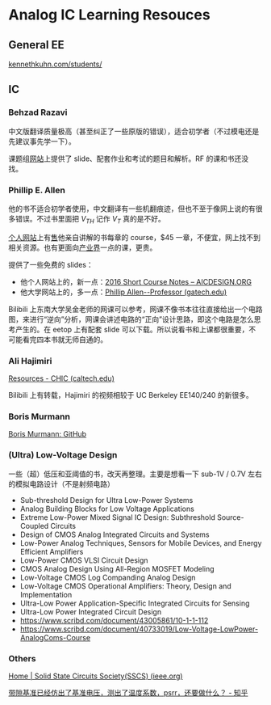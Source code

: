 # Analog IC Learning Resouces

## General EE

[kennethkuhn.com/students/](https://www.kennethkuhn.com/students/)

## IC

### Behzad Razavi

中文版翻译质量极高（甚至纠正了一些原版的错误），适合初学者（不过模电还是先建议事先学一下）。

课题组[网站](https://www.seas.ucla.edu/brweb/teaching/)上提供了 slide、配套作业和考试的题目和解析。RF 的课和书还没找。

### Phillip E. Allen

他的书不适合初学者使用，中文翻译有一些机翻痕迹，但也不至于像网上说的有很多错误。不过书里面把 $V_{TH}$ 记作 $V_T$ 真的是不好。

[个人网站](https://aicdesign.org/)上有[售](https://aicdesign.org/product-category/academic-courses/)他亲自讲解的书每章的 course，$45 一章，不便宜，网上找不到相关资源。也有更面向[产业界](https://aicdesign.org/product/design-procedures-for-analog-integrated-circuits/)一点的课，更贵。

提供了一些免费的 slides：

- 他个人网站上的，新一点：[2016 Short Course Notes – AICDESIGN.ORG](https://aicdesign.org/2016-short-course-notes-2/)
- 他大学网站上的，多一点：[Phillip Allen--Professor (gatech.edu)](https://pallen.ece.gatech.edu/00courses.html)

Bilibili 上东南大学吴金老师的网课可以参考，网课不像书本往往直接给出一个电路图，来进行“逆向”分析，网课会讲述电路的“正向”设计思路，即这个电路是怎么思考产生的。在 eetop 上有配套 slide 可以下载。所以说看书和上课都很重要，不可能看完四本书就无师自通的。

### Ali Hajimiri

[Resources - CHIC (caltech.edu)](https://chic.caltech.edu/links/)

Bilibili 上有转载，Hajimiri 的视频相较于 UC Berkeley EE140/240 的新很多。

### Boris Murmann

[Boris Murmann: GitHub](https://github.com/bmurmann)

### (Ultra) Low-Voltage Design

一些（超）低压和亚阈值的书，改天再整理。主要是想看一下 sub-1V / 0.7V 左右的模拟电路设计（不是射频电路）

- Sub-threshold Design for Ultra Low-Power Systems
- Analog Building Blocks for Low Voltage Applications
- Extreme Low-Power Mixed Signal IC Design: Subthreshold Source-Coupled Circuits
- Design of CMOS Analog Integrated Circuits and Systems
- Low-Power Analog Techniques, Sensors for Mobile Devices, and Energy Efficient Amplifiers
- Low-Power CMOS VLSI Circuit Design
- CMOS Analog Design Using All-Region MOSFET Modeling
- Low-Voltage CMOS Log Companding Analog Design
- Low-Voltage CMOS Operational Amplifiers: Theory, Design and Implementation
- Ultra-Low Power Application-Specific Integrated Circuits for Sensing
- Ultra-Low Power Integrated Circuit Design
- https://www.scribd.com/document/43005861/10-1-1-112
- https://www.scribd.com/document/40733019/Low-Voltage-LowPower-AnalogComs-Course

### Others

[Home | Solid State Circuits Society(SSCS) (ieee.org)](https://resourcecenter.sscs.ieee.org/)

[带隙基准已经仿出了基准电压，测出了温度系数，psrr，还要做什么？ - 知乎](https://www.zhihu.com/question/59563077)



